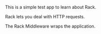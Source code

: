 This is a simple test app to learn about Rack.

Rack lets you deal with HTTP requests.

The Rack Middleware wraps the application.
